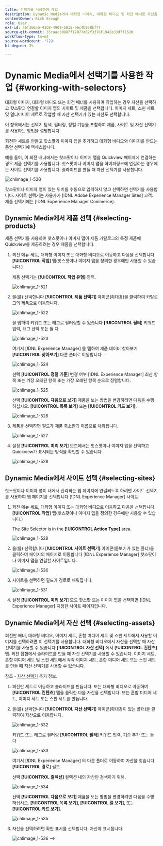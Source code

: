 ```yaml
---
title: 선택기를 사용하여 작업
description: Dynamic Media에서 대화형 이미지, 대화형 비디오 및 회전 배너용 자산을 선택하는 데 사용할 수 있는 방법에 대해 알아봅니다.
contentOwner: Rick Brough
role: User
exl-id: a6f366ab-41b8-4909-b815-e6c4b938bf77
source-git-commit: 35caac30887f17077d82f3370f1948e33d7f1530
workflow-type: tm+mt
source-wordcount: '728'
ht-degree: 3%

---
```


# Dynamic Media에서 선택기를 사용한 작업 {#working-with-selectors}

대화형 이미지, 대화형 비디오 또는 회전 배너를 사용하여 작업하는 경우 자산을 선택하고 핫스팟과 연결할 이미지 맵의 사이트 및 제품을 선택합니다. 이미지 세트, 스핀 세트 및 멀티미디어 세트로 작업할 때 자산 선택기가 있는 자산도 선택합니다.

이 항목에서는 선택기 탐색, 필터링, 정렬 기능을 포함하여 제품, 사이트 및 자산 선택기를 사용하는 방법을 설명합니다.

회전판 세트를 만들고 핫스팟과 이미지 맵을 추가하고 대화형 비디오와 이미지를 만드는 동안 선택기에 액세스합니다.

예를 들어, 이 회전 배너에서는 핫스팟이나 이미지 맵을 Quickview 페이지에 연결하는 경우 제품 선택기를 사용합니다. 핫스팟이나 이미지 맵을 하이퍼링크에 연결하는 경우에는 사이트 선택기를 사용합니다. 슬라이드를 만들 때 자산 선택기를 사용합니다.

![chlimage_1-520](assets/chlimage_1-520.png)

핫스팟이나 이미지 맵이 있는 위치를 수동으로 입력하지 않고 선택하면 선택기를 사용합니다. 사이트 선택기는 사용자가 [!DNL Adobe Experience Manager Sites] 고객. 제품 선택기에는 [!DNL Experience Manager Commerce].

## Dynamic Media에서 제품 선택 {#selecting-products}

제품 선택기를 사용하여 핫스팟이나 이미지 맵이 제품 카탈로그의 특정 제품에 Quickview를 제공하려는 경우 제품을 선택합니다.

1. 회전 메뉴 세트, 대화형 이미지 또는 대화형 비디오로 이동하고 다음을 선택합니다 **[!UICONTROL 작업]** 탭(핫스팟이나 이미지 맵을 정의한 경우에만 사용할 수 있습니다.)

   제품 선택기는 **[!UICONTROL 작업 유형]** 영역.

   ![chlimage_1-521](assets/chlimage_1-521.png)

1. 을(를) 선택합니다 **[!UICONTROL 제품 선택기]** 아이콘(확대경)을 클릭하여 카탈로그의 제품으로 이동합니다.

   ![chlimage_1-522](assets/chlimage_1-522.png)

   을 탭하여 키워드 또는 태그로 필터링할 수 있습니다 **[!UICONTROL 필터]** 키워드 입력, 태그 선택 또는 둘 다

   ![chlimage_1-523](assets/chlimage_1-523.png)

   여기서 [!DNL Experience Manager] 를 탭하여 제품 데이터 찾아보기 **[!UICONTROL 찾아보기]** 다른 폴더로 이동합니다.

   ![chlimage_1-524](assets/chlimage_1-524.png)

   선택 **[!UICONTROL 정렬 기준]** 변경 여부 [!DNL Experience Manager] 최신 항목 또는 가장 오래된 항목 또는 가장 오래된 항목 순으로 정렬합니다.

   ![chlimage_1-525](assets/chlimage_1-525.png)

   선택 **[!UICONTROL 다음으로 보기]** 제품을 보는 방법을 변경하려면 다음을 수행하십시오. **[!UICONTROL 목록 보기]** 또는 **[!UICONTROL 카드 보기]**.

   ![chlimage_1-526](assets/chlimage_1-526.png)

1. 제품을 선택하면 필드가 제품 축소판과 이름으로 채워집니다.

   ![chlimage_1-527](assets/chlimage_1-527.png)

1. 설정 **[!UICONTROL 미리 보기]** 모드에서는 핫스팟이나 이미지 맵을 선택하고 Quickview가 표시되는 방식을 확인할 수 있습니다.

   ![chlimage_1-528](assets/chlimage_1-528.png)

## Dynamic Media에서 사이트 선택 {#selecting-sites}

핫스팟이나 이미지 맵이 내에서 관리되는 웹 페이지에 연결되도록 하려면 사이트 선택기를 사용하여 웹 페이지를 선택합니다 [!DNL Experience Manager] 사이트.

1. 회전 메뉴 세트, 대화형 이미지 또는 대화형 비디오로 이동하고 다음을 선택합니다 **[!UICONTROL 작업]** 탭(핫스팟이나 이미지 맵을 정의한 경우에만 사용할 수 있습니다.)

   The Site Selector is in the **[!UICONTROL Action Type]** area.

   ![chlimage_1-529](assets/chlimage_1-529.png)

1. 을(를) 선택합니다 **[!UICONTROL 사이트 선택기]** 아이콘(돋보기가 있는 폴더)을 클릭하여 페이지의 페이지로 이동합니다 [!DNL Experience Manager] 핫스팟이나 이미지 맵을 연결할 사이트입니다.

   ![chlimage_1-530](assets/chlimage_1-530.png)

1. 사이트를 선택하면 필드가 경로로 채워집니다.

   ![chlimage_1-531](assets/chlimage_1-531.png)

1. 설정 **[!UICONTROL 미리 보기]** 모드 핫스팟 또는 이미지 맵을 선택하면 [!DNL Experience Manager] 지정한 사이트 페이지입니다.

## Dynamic Media에서 자산 선택 {#selecting-assets}

회전판 배너, 대화형 비디오, 이미지 세트, 혼합 미디어 세트 및 스핀 세트에서 사용할 이미지를 선택하려면 이 선택기를 사용합니다. 대화형 비디오에서 자산을 선택할 때 자산 선택기를 사용할 수 있습니다 **[!UICONTROL 자산 선택]** 에서 **[!UICONTROL 컨텐츠]** 탭. 회전 집합에서 슬라이드를 만들 때 자산 선택기를 사용할 수 있습니다. 이미지 세트, 혼합 미디어 세트 및 스핀 세트에서 각각 이미지 세트, 혼합 미디어 세트 또는 스핀 세트를 만들 때 자산 선택기를 사용할 수 있습니다.

참조 - [자산 선택기](/help/assets/search-assets.md#asset-selector) 추가 정보.

1. 회전판 세트로 이동하고 슬라이드를 만듭니다. 또는 대화형 비디오로 이동하여 **[!UICONTROL 컨텐츠]** 탭을 클릭한 다음 자산을 선택합니다. 또는 혼합 미디어 세트, 이미지 세트 또는 스핀 세트를 만듭니다.
1. 을(를) 선택합니다 **[!UICONTROL 자산 선택기]** 아이콘(확대경이 있는 폴더)을 클릭하여 자산으로 이동합니다.

   ![chlimage_1-532](assets/chlimage_1-532.png)

   키워드 또는 태그로 필터링 **[!UICONTROL 필터]** 키워드 입력, 기준 추가 또는 둘 다

   ![chlimage_1-533](assets/chlimage_1-533.png)

   여기서 [!DNL Experience Manager] 의 다른 폴더로 이동하여 자산을 찾습니다 **[!UICONTROL 경로]** 필드.

   선택 **[!UICONTROL 컬렉션]** 컬렉션 내의 자산만 검색하기 위해.

   ![chlimage_1-534](assets/chlimage_1-534.png)

   선택 **[!UICONTROL 다음으로 보기]** 제품을 보는 방법을 변경하려면 다음을 수행하십시오. **[!UICONTROL 목록 보기]**, **[!UICONTROL 열 보기]**, 또는 **[!UICONTROL 카드 보기]**.

   ![chlimage_1-535](assets/chlimage_1-535.png)

1. 자산을 선택하려면 확인 표시를 선택합니다. 자산이 표시됩니다.

   ![chlimage_1-536](assets/chlimage_1-536.png)
-->
